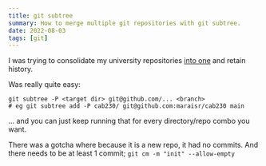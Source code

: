 ```yaml
---
title: git subtree
summary: How to merge multiple git repositories with git subtree.
date: 2022-08-03
tags: [git]
---
```


I was trying to consolidate my university repositories [into one](https://github.com/maraisr/uni-days) and retain
history.

Was really quite easy:

```shell
git subtree -P <target dir> git@github.com/... <branch>
# eg git subtree add -P cab230/ git@github.com:maraisr/cab230 main
```

... and you can just keep running that for every directory/repo combo you want.

There was a gotcha where because it is a new repo, it had no commits. And there needs to be at least 1 commit;
`git cm -m "init" --allow-empty`
